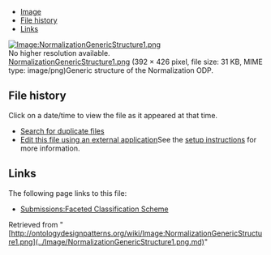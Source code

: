 * [Image](../Image/NormalizationGenericStructure1.png.md#file)
* [File history](../Image/NormalizationGenericStructure1.png.md#filehistory)
* [Links](../Image/NormalizationGenericStructure1.png.md#filelinks)

[![Image:NormalizationGenericStructure1.png](../../../images/2/23/NormalizationGenericStructure1.png)](../../../images/2/23/NormalizationGenericStructure1.png)  
No higher resolution available.  
[NormalizationGenericStructure1.png](../../../images/2/23/NormalizationGenericStructure1.png)‎ (392 × 426 pixel, file size: 31 KB, MIME type: image/png)Generic structure of the Normalization ODP.




## File history

Click on a date/time to view the file as it appeared at that time.



  
* [Search for duplicate files](http://ontologydesignpatterns.org/wiki/Special:FileDuplicateSearch/NormalizationGenericStructure1.png "Special:FileDuplicateSearch/NormalizationGenericStructure1.png")
* [Edit this file using an external application](http://ontologydesignpatterns.org/wiki/index.php?title=Image:NormalizationGenericStructure1.png&action=edit&externaledit=true&mode=file "Image:NormalizationGenericStructure1.png")See the [setup instructions](http://www.mediawiki.org/wiki/Manual:External_editors "http://www.mediawiki.org/wiki/Manual:External_editors") for more information.

## Links



The following page links to this file:


* [Submissions:Faceted Classification Scheme](../Submissions/Faceted_Classification_Scheme.md "Submissions:Faceted Classification Scheme")


Retrieved from "[http://ontologydesignpatterns.org/wiki/Image:NormalizationGenericStructure1.png](../Image/NormalizationGenericStructure1.png.md)"